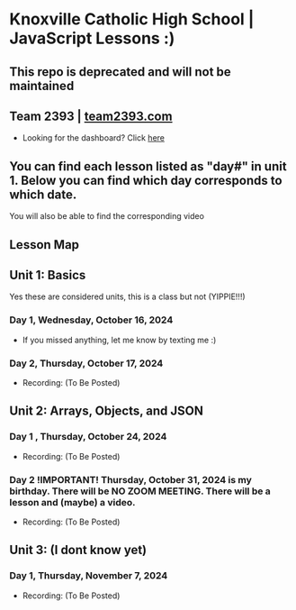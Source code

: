 # Knoxville Catholic High School | JavaScript Lessons :)
## This repo is deprecated and will not be maintained
## Team 2393 | [team2393.com](https://team2393.com)
- Looking for the dashboard? Click [here](https://dashboard.team2393.com)

## You can find each lesson listed as "day#" in unit 1. Below you can find which day corresponds to which date.
You will also be able to find the corresponding video
## Lesson Map

## Unit 1: Basics
Yes these are considered units, this is a class but not (YIPPIE!!!)
### Day 1, Wednesday, October 16, 2024
- If you missed anything, let me know by texting me :)
### Day 2, Thursday, October 17, 2024
- Recording: (To Be Posted)

## Unit 2: Arrays, Objects, and JSON
### Day 1 , Thursday, October 24, 2024
- Recording: (To Be Posted)
### Day 2 !IMPORTANT! Thursday, October 31, 2024 is my birthday. There will be NO ZOOM MEETING. There will be a lesson and (maybe) a video.
- Recording:  (To Be Posted)

## Unit 3: (I dont know yet)
### Day 1, Thursday, November 7, 2024
- Recording:   (To Be Posted)
